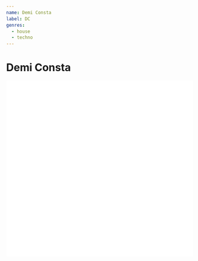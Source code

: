 ```yaml
---
name: Demi Consta
label: DC
genres:
  - house
  - techno
---
```


# Demi Consta

![](./assets/images/TM.png)

